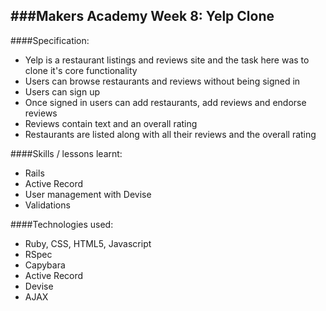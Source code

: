###Makers Academy Week 8: Yelp Clone
-----------------------------------------

####Specification:
 * Yelp is a restaurant listings and reviews site and the task here was to clone it's core functionality
  * Users can browse restaurants and reviews without being signed in
  * Users can sign up
  * Once signed in users can add restaurants, add reviews and endorse reviews
  * Reviews contain text and an overall rating
  * Restaurants are listed along with all their reviews and the overall rating
  
####Skills / lessons learnt:
 * Rails
 * Active Record
 * User management with Devise
 * Validations
 
####Technologies used:
 * Ruby, CSS, HTML5, Javascript
 * RSpec
 * Capybara
 * Active Record
 * Devise
 * AJAX
